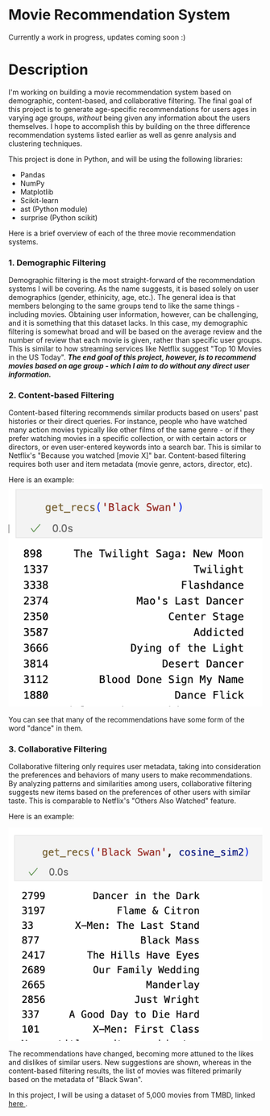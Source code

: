 # Movie Recommendation System

Currently a work in progress, updates coming soon :)

# Description
I'm working on building a movie recommendation system based on demographic, content-based, and collaborative filtering. The final goal of this project is to generate age-specific recommendations for users ages in varying age groups, _without_ being given any information about the users themselves. I hope to accomplish this by building on the three difference recommendation systems listed earlier as well as genre analysis and clustering techniques.

This project is done in Python, and will be using the following libraries:
* Pandas
* NumPy
* Matplotlib
* Scikit-learn
* ast (Python module)
* surprise (Python scikit)


Here is a brief overview of each of the three movie recommendation systems.

### 1. Demographic Filtering
Demographic filtering is the most straight-forward of the recommendation systems I will be covering. As the name suggests, it is based solely on user demographics (gender, ethinicity, age, etc.). The general idea is that members belonging to the same groups tend to like the same things - including movies. Obtaining user information, however, can be challenging, and it is something that this dataset lacks. In this case, my demographic filtering is somewhat broad and will be based on the average review and the number of review that each movie is given, rather than specific user groups. This is similar to how streaming services like Netflix suggest "Top 10 Movies in the US Today". **_The end goal of this project, however, is to recommend movies based on age group - which I aim to do without any direct user information._**

### 2. Content-based Filtering
Content-based filtering recommends similar products based on users' past histories or their direct queries. For instance, people who have watched many action movies  typically like other films of the same genre - or if they prefer watching movies in a specific collection, or with certain actors or directors, or even user-entered keywords into a search bar. This is similar to Netflix's "Because you watched [movie X]" bar. Content-based filtering requires both user and item metadata (movie genre, actors, director, etc).

Here is an example:
![alt text](image.png)

You can see that many of the recommendations have some form of the word "dance" in them.

### 3. Collaborative Filtering
Collaborative filtering only requires user metadata, taking into consideration the preferences and behaviors of many users to make recommendations. By analyzing patterns and similarities among users, collaborative filtering suggests new items based on the preferences of other users with similar taste. This is comparable to Netflix's "Others Also Watched" feature.

Here is an example:

![alt text](image-1.png)

The recommendations have changed, becoming more attuned to the likes and dislikes of similar users. New suggestions are shown, whereas in the content-based filtering results, the list of movies was filtered primarily based on the metadata of "Black Swan".


In this project, I will be using a dataset of 5,000 movies from TMBD, linked <a href = "https://www.kaggle.com/datasets/tmdb/tmdb-movie-metadata"> here </a> .
